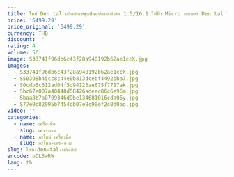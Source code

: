 ```yaml
---
title: ใหม่ Den tal ผลิตภัณฑ์ชุดฟันอุปกรณ์ผ่าตัด 1:5/16:1 ไฟฟ้า Micro มอเตอร์ Den tal ไฟฟ้ามอเตอร์ LED ในตัวประเภท
price: '6499.29'
price_original: '6499.29'
currency: THB
discount: ''
rating: 4
volume: 56
image: S33741f96db6c43f28a940192b62ae1ccX.jpg
images:
  - S33741f96db6c43f28a940192b62ae1ccX.jpg
  - S50398b45cc8c44e0b813dcebf4492bba7.jpg
  - S0cdb5c612ad04f5d94123ae675f7717ak.jpg
  - Sbc67e007a40448d58426adeec86c6e96m.jpg
  - Sbaa8b7a8709346d9be134681016cda06y.jpg
  - S77e9c82995b7454cb07e9c90ef2c0d0aq.jpg
video: ''
categories:
  - name: เครื่องมือ
    slug: เคร-องม
  - name: อะไหล่ เครื่องมือ
    slug: อะไหล-เคร-องม
slug: ใหม-den-tal-ผล-ตภ
encode: oDL3wRW
lang: th
---
```

  